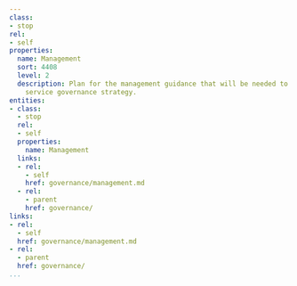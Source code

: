 ```yaml
---
class:
- stop
rel:
- self
properties:
  name: Management
  sort: 4408
  level: 2
  description: Plan for the management guidance that will be needed to drive a wider
    service governance strategy.
entities:
- class:
  - stop
  rel:
  - self
  properties:
    name: Management
  links:
  - rel:
    - self
    href: governance/management.md
  - rel:
    - parent
    href: governance/
links:
- rel:
  - self
  href: governance/management.md
- rel:
  - parent
  href: governance/
...
```

